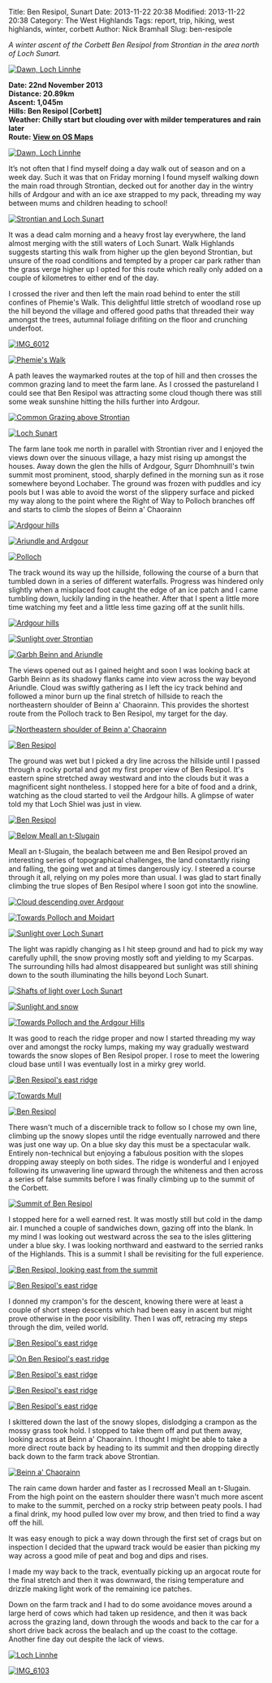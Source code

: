 Title: Ben Resipol, Sunart
Date: 2013-11-22 20:38
Modified: 2013-11-22 20:38
Category: The West Highlands
Tags: report, trip, hiking, west highlands, winter, corbett
Author: Nick Bramhall
Slug: ben-resipole

_A winter ascent of the Corbett Ben Resipol from Strontian in the area north of Loch Sunart._

[![Dawn, Loch Linnhe](http://farm8.staticflickr.com/7294/12017164304_99eb349657_b.jpg)](http://flic.kr/p/jiV7h1 "Dawn, Loch Linnhe by Nick Bramhall, on Flickr")

<!--more-->

**Date: 22nd November 2013  
Distance: 20.89km  
Ascent: 1,045m  
Hills: Ben Resipol [Corbett]          
Weather: Chilly start but clouding over with milder temperatures and rain later                 
Route: [View on OS Maps](https://www.invertedworld.co.uk/hillwalking/hillwalk/410)**

[![Dawn, Loch Linnhe](http://farm3.staticflickr.com/2828/12017624446_9bddf47c0f_b.jpg)](http://flic.kr/p/jiXt4u "Dawn, Loch Linnhe by Nick Bramhall, on Flickr")

It’s not often that I find myself doing a day walk out of season and on a week day. Such it was that on Friday morning I found myself walking down the main road through Strontian, decked out for another day in the wintry hills of Ardgour and with an ice axe strapped to my pack, threading my way between mums and children heading to school!

[![Strontian and Loch Sunart](http://farm4.staticflickr.com/3713/12017595516_bee918271a_b.jpg)](http://flic.kr/p/jiXjsG "Strontian and Loch Sunart by Nick Bramhall, on Flickr")

It was a dead calm morning and a heavy frost lay everywhere, the land almost merging with the still waters of Loch Sunart. Walk Highlands suggests starting this walk from higher up the glen beyond Strontian, but unsure of the road conditions and tempted by a proper car park rather than the grass verge higher up I opted for this route which really only added on a couple of kilometres to either end of the day.
 
I crossed the river and then left the main road behind to enter the still confines of Phemie's Walk. This delightful little stretch of woodland rose up the hill beyond the village and offered good paths that threaded their way amongst the trees, autumnal foliage drifiting on the floor and crunching underfoot. 

[![IMG_6012](http://farm4.staticflickr.com/3712/12016700735_2055f21572_b.jpg)](http://flic.kr/p/jiSJtr "IMG_6012 by Nick Bramhall, on Flickr")

[![Phemie's Walk](http://farm8.staticflickr.com/7382/12017432426_3248d72b78_b.jpg)](http://flic.kr/p/jiWtYN "Phemie's Walk by Nick Bramhall, on Flickr")

A path leaves the waymarked routes at the top of hill and then crosses the common grazing land to meet the farm lane. As I crossed the pastureland I could see that Ben Resipol was attracting some cloud though there was still some weak sunshine hitting the hills further into Ardgour.

[![Common Grazing above Strontian](http://farm3.staticflickr.com/2873/12017383606_90f178d6be_b.jpg)](http://flic.kr/p/jiWet5 "Common Grazing above Strontian by Nick Bramhall, on Flickr")

[![Loch Sunart](http://farm4.staticflickr.com/3798/12016808673_d341d9ed21_b.jpg)](http://flic.kr/p/jiThyr "Loch Sunart by Nick Bramhall, on Flickr")
 
The farm lane took me north in parallel with Strontian river and I enjoyed the views down over the sinuous village, a hazy mist rising up amongst the houses. Away down the glen the hills of Ardgour, Sgurr Dhomhnuill's twin summit most prominent, stood, sharply defined in the morning sun as it rose somewhere beyond Lochaber. The ground was frozen with puddles and icy pools but I was able to avoid the worst of the slippery surface and picked my way along to the point where the Right of Way to Polloch branches off and starts to climb the slopes of Beinn a' Chaorainn

[![Ardgour hills](http://farm4.staticflickr.com/3775/12016855714_6143848574_b.jpg)](http://flic.kr/p/jiTwxu "Ardgour hills by Nick Bramhall, on Flickr")

[![Ariundle and Ardgour](http://farm4.staticflickr.com/3823/12016831344_03a3cef1d3_b.jpg)](http://flic.kr/p/jiTpij "Ariundle and Ardgour by Nick Bramhall, on Flickr")

[![Polloch](http://farm6.staticflickr.com/5518/12016786094_2bab9d5a63_b.jpg)](http://flic.kr/p/jiTaR9 "Polloch by Nick Bramhall, on Flickr")

The track wound its way up the hillside, following the course of a burn that tumbled down in a series of different waterfalls. Progress was hindered only slightly when a misplaced foot caught the edge of an ice patch and I came tumbling down, luckily landing in the heather. After that I spent a little more time watching my feet and a little less time gazing off at the sunlit hills.

[![Ardgour hills](http://farm8.staticflickr.com/7445/12016746904_ee78ca4324_b.jpg)](http://flic.kr/p/jiSYcs "Ardgour hills by Nick Bramhall, on Flickr")

[![Sunlight over Strontian](http://farm8.staticflickr.com/7448/12017162606_2fa4ee99c3_b.jpg)](http://flic.kr/p/jiV6LJ "Sunlight over Strontian by Nick Bramhall, on Flickr")

[![Garbh Beinn and Ariundle](http://farm6.staticflickr.com/5478/12016619194_573f401bcd_b.jpg)](http://flic.kr/p/jiSjey "Garbh Beinn and Ariundle by Nick Bramhall, on Flickr")

The views opened out as I gained height and soon I was looking back at Garbh Beinn as its shadowy flanks came into view across the way beyond Ariundle. Cloud was swiftly gathering as I left the icy track behind and followed a minor burn up the final stretch of hillside to reach the northeastern shoulder of Beinn a' Chaorainn. This provides the shortest route from the Polloch track to Ben Resipol, my target for the day.

[![Northeastern shoulder of Beinn a' Chaorainn](http://farm4.staticflickr.com/3827/12017072216_a244838008_b.jpg)](http://flic.kr/p/jiUCUh "Northeastern shoulder of Beinn a' Chaorainn by Nick Bramhall, on Flickr")

[![Ben Resipol](http://farm8.staticflickr.com/7313/12016217655_df308a9380_b.jpg)](http://flic.kr/p/jiQfSt "Ben Resipol by Nick Bramhall, on Flickr")

The ground was wet but I picked a dry line across the hillside until I passed through a rocky portal and got my first proper view of Ben Resipol. It's eastern spine stretched away westward and into the clouds but it was a magnificent sight nontheless. I stopped here for a bite of food and a drink, watching as the cloud started to veil the Ardgour hills. A glimpse of water told my that Loch Shiel was just in view.

[![Ben Resipol](http://farm8.staticflickr.com/7410/12016975686_83c9e5765e_b.jpg)](http://flic.kr/p/jiU9cY "Ben Resipol by Nick Bramhall, on Flickr")

[![Below Meall an t-Slugain](http://farm8.staticflickr.com/7352/12016952666_f1884a01e4_b.jpg)](http://flic.kr/p/jiU2n5 "Below Meall an t-Slugain by Nick Bramhall, on Flickr")

Meall an t-Slugain, the bealach between me and Ben Resipol proved an interesting series of topographical challenges, the land constantly rising and falling, the going wet and at times dangerously icy. I steered a course through it all, relying on my poles more than usual. I was glad to start finally climbing the true slopes of Ben Resipol where I soon got into the snowline.

[![Cloud descending over Ardgour](http://farm8.staticflickr.com/7302/12016451944_7facf247ef_b.jpg)](http://flic.kr/p/jiRsvW "Cloud descending over Ardgour by Nick Bramhall, on Flickr")

[![Towards Polloch and Moidart](http://farm6.staticflickr.com/5514/12016405314_e7772ed234_b.jpg)](http://flic.kr/p/jiRdDY "Towards Polloch and Moidart by Nick Bramhall, on Flickr")

[![Sunlight over Loch Sunart](http://farm8.staticflickr.com/7320/12016853806_4812f6e570_b.jpg)](http://flic.kr/p/jiTvYA "Sunlight over Loch Sunart by Nick Bramhall, on Flickr")

The light was rapidly changing as I hit steep ground and had to pick my way carefully uphill, the snow proving mostly soft and yielding to my Scarpas. The surrounding hills had almost disappeared but sunlight was still shining down to the south illuminating the hills beyond Loch Sunart.

[![Shafts of light over Loch Sunart](http://farm4.staticflickr.com/3698/12015983465_e60d7796f7_b.jpg)](http://flic.kr/p/jiP4fH "Shafts of light over Loch Sunart by Nick Bramhall, on Flickr")

[![Sunlight and snow](http://farm3.staticflickr.com/2855/12015950485_fe9a4a2c20_b.jpg)](http://flic.kr/p/jiNTs6 "Sunlight and snow by Nick Bramhall, on Flickr")

[![Towards Polloch and the Ardgour Hills](http://farm6.staticflickr.com/5487/12016259854_3314d48f28_b.jpg)](http://flic.kr/p/jiQtq3 "Towards Polloch and the Ardgour Hills by Nick Bramhall, on Flickr")

It was good to reach the ridge proper and now I started threading my way over and amongst the rocky lumps, making my way gradually westward towards the snow slopes of Ben Resipol proper. I rose to meet the lowering cloud base until I was eventually lost in a mirky grey world.

[![Ben Resipol's east ridge](http://farm8.staticflickr.com/7421/12016164673_5570fc0d40_b.jpg)](http://flic.kr/p/jiPZ7Z "Ben Resipol's east ridge by Nick Bramhall, on Flickr")

[![Towards Mull](http://farm3.staticflickr.com/2887/12016677796_cd989ebd6b_b.jpg)](http://flic.kr/p/jiSBDW "Towards Mull by Nick Bramhall, on Flickr")

[![Ben Resipol](http://farm8.staticflickr.com/7343/12016143964_fe65f9d263_b.jpg)](http://flic.kr/p/jiPSXW "Ben Resipol by Nick Bramhall, on Flickr")

There wasn't much of a discernible track to follow so I chose my own line, climbing up the snowy slopes until the ridge eventually narrowed and there was just one way up. On a blue sky day this must be a spectacular walk. Entirely non-technical but enjoying a fabulous position with the slopes dropping away steeply on both sides. The ridge is wonderful and I enjoyed following its unwavering line upward through the whiteness and then across a series of false summits before I was finally climbing up to the summit of the Corbett.

[![Summit of Ben Resipol](http://farm3.staticflickr.com/2869/12016121054_99f6f0ca26_b.jpg)](http://flic.kr/p/jiPL9W "Summit of Ben Resipol by Nick Bramhall, on Flickr")

I stopped here for a well earned rest. It was mostly still but cold in the damp air. I munched a couple of sandwiches down, gazing off into the blank. In my mind I was looking out westward across the sea to the isles glittering under a blue sky. I was looking northward and eastward to the serried ranks of the Highlands. This is a summit I shall be revisiting for the full experience.

[![Ben Resipol, looking east from the summit](http://farm3.staticflickr.com/2842/12016025203_e7d69b76b8_b.jpg)](http://flic.kr/p/jiPgEk "Ben Resipol, looking east from the summit by Nick Bramhall, on Flickr")

[![Ben Resipol's east ridge](http://farm4.staticflickr.com/3804/12015646275_ccb14ab022_b.jpg)](http://flic.kr/p/jiMk26 "Ben Resipol's east ridge by Nick Bramhall, on Flickr")

I donned my crampon's for the descent, knowing there were at least a couple of short steep descents which had been easy in ascent but might prove otherwise in the poor visibility. Then I was off, retracing my steps through the dim, veiled world.

[![Ben Resipol's east ridge](http://farm3.staticflickr.com/2831/12016399636_d095f19583_b.jpg)](http://flic.kr/p/jiRbY5 "Ben Resipol's east ridge by Nick Bramhall, on Flickr")

[![On Ben Resipol's east ridge](http://farm6.staticflickr.com/5507/12015833823_90c33c6743_b.jpg)](http://flic.kr/p/jiNhLF "On Ben Resipol's east ridge by Nick Bramhall, on Flickr")

[![Ben Resipol's east ridge](http://farm8.staticflickr.com/7426/12015534775_ac052eec98_b.jpg)](http://flic.kr/p/jiLKSF "Ben Resipol's east ridge by Nick Bramhall, on Flickr")

[![Ben Resipol's east ridge](http://farm8.staticflickr.com/7381/12015863474_3a6d3e07df_b.jpg)](http://flic.kr/p/jiNrzU "Ben Resipol's east ridge by Nick Bramhall, on Flickr")

[![Ben Resipol's east ridge](http://farm8.staticflickr.com/7387/12015837304_32c17210ec_b.jpg)](http://flic.kr/p/jiNiNG "Ben Resipol's east ridge by Nick Bramhall, on Flickr")

I skittered down the last of the snowy slopes, dislodging a crampon as the mossy grass took hold. I stopped to take them off and put them away, looking across at Beinn a' Chaorainn. I thought I might be able to take a more direct route back by heading to its summit and then dropping directly back down to the farm track above Strontian.

[![Beinn a' Chaorainn](http://farm4.staticflickr.com/3804/12015466435_ecec45ec58_b.jpg)](http://flic.kr/p/jiLpyp "Beinn a' Chaorainn by Nick Bramhall, on Flickr")

The rain came down harder and faster as I recrossed Meall an t-Slugain. From the high point on the eastern shoulder there wasn't much more ascent to make to the summit, perched on a rocky strip between peaty pools. I had a final drink, my hood pulled low over my brow, and then tried to find a way off the hill.

It was easy enough to pick a way down through the first set of crags but on inspection I decided that the upward track would be easier than picking my way across a good mile of peat and bog and dips and rises.

I made my way back to the track, eventually picking up an argocat route for the final stretch and then it was downward, the rising temperature and drizzle making light work of the remaining ice patches.

Down on the farm track and I had to do some avoidance moves around a large herd of cows which had taken up residence, and then it was back across the grazing land, down through the woods and back to the car for a short drive back across the bealach and up the coast to the cottage. Another fine day out despite the lack of views.

[![Loch Linnhe](http://farm4.staticflickr.com/3759/12015438955_4ac0a36910_b.jpg)](http://flic.kr/p/jiLgoB "Loch Linnhe by Nick Bramhall, on Flickr")

[![IMG_6103](http://farm4.staticflickr.com/3667/12015691343_2d1a499503_b.jpg)](http://flic.kr/p/jiMyq8 "IMG_6103 by Nick Bramhall, on Flickr")
